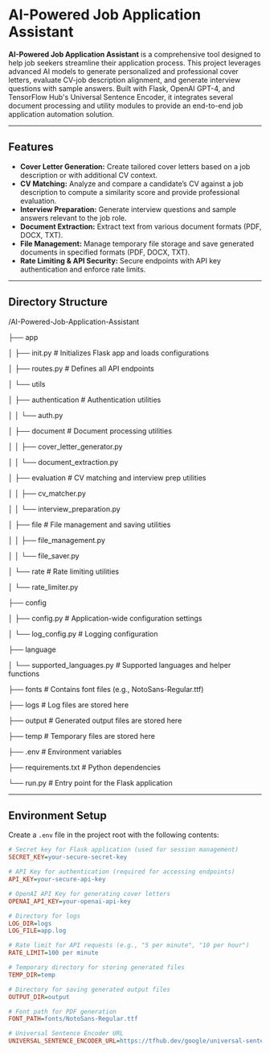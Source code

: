 # AI-Powered Job Application Assistant

**AI-Powered Job Application Assistant** is a comprehensive tool designed to help job 
seekers streamline their application process. This project leverages advanced AI models 
to generate personalized and professional cover letters, evaluate CV-job description 
alignment, and generate interview questions with sample answers. Built with Flask, 
OpenAI GPT-4, and TensorFlow Hub's Universal Sentence Encoder, it integrates several 
document processing and utility modules to provide an end-to-end job application 
automation solution.

---

## Features

- **Cover Letter Generation:** Create tailored cover letters based on a job 
  description or with additional CV context.
- **CV Matching:** Analyze and compare a candidate’s CV against a job 
  description to compute a similarity score and provide professional 
  evaluation.
- **Interview Preparation:** Generate interview questions and sample 
  answers relevant to the job role.
- **Document Extraction:** Extract text from various document formats 
  (PDF, DOCX, TXT).
- **File Management:** Manage temporary file storage and save generated 
  documents in specified formats (PDF, DOCX, TXT).
- **Rate Limiting & API Security:** Secure endpoints with API key 
  authentication and enforce rate limits.

---

## Directory Structure

/AI-Powered-Job-Application-Assistant 

├── app 

│ ├── init.py # Initializes Flask app and loads configurations 

│ ├── routes.py # Defines all API endpoints 

│ └── utils 

│ ├── authentication # Authentication utilities 

│ │ └── auth.py 

│ ├── document # Document processing utilities 

│ │ ├── cover_letter_generator.py 

│ │ └── document_extraction.py 

│ ├── evaluation # CV matching and interview prep utilities 

│ │ ├── cv_matcher.py 

│ │ └── interview_preparation.py 

│ ├── file # File management and saving utilities 

│ │ ├── file_management.py 

│ │ └── file_saver.py 

│ └── rate # Rate limiting utilities 

│ └── rate_limiter.py 

├── config 

│ ├── config.py # Application-wide configuration settings 

│ └── log_config.py # Logging configuration 

├── language 

│ └── supported_languages.py # Supported languages and helper functions 

├── fonts # Contains font files (e.g., NotoSans-Regular.ttf) 

├── logs # Log files are stored here 

├── output # Generated output files are stored here 

├── temp # Temporary files are stored here 

├── .env # Environment variables 

├── requirements.txt # Python dependencies 

└── run.py # Entry point for the Flask application


---

## Environment Setup

Create a `.env` file in the project root with the following contents:

```ini
# Secret key for Flask application (used for session management)
SECRET_KEY=your-secure-secret-key

# API Key for authentication (required for accessing endpoints)
API_KEY=your-secure-api-key

# OpenAI API Key for generating cover letters
OPENAI_API_KEY=your-openai-api-key

# Directory for logs
LOG_DIR=logs
LOG_FILE=app.log

# Rate limit for API requests (e.g., "5 per minute", "10 per hour")
RATE_LIMIT=100 per minute

# Temporary directory for storing generated files
TEMP_DIR=temp

# Directory for saving generated output files
OUTPUT_DIR=output

# Font path for PDF generation
FONT_PATH=fonts/NotoSans-Regular.ttf

# Universal Sentence Encoder URL
UNIVERSAL_SENTENCE_ENCODER_URL=https://tfhub.dev/google/universal-sentence-encoder/4


